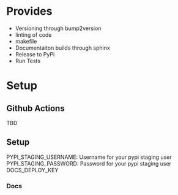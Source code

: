 # Provides

* Versioning through bump2version
* linting of code
* makefile 
* Documentaiton builds through sphinx
* Release to PyPi
* Run Tests

# Setup

## Github Actions
TBD

## Setup

PYPI_STAGING_USERNAME: Username for your pypi staging user
PYPI_STAGING_PASSWORD: Password for your pypi staging user
DOCS_DEPLOY_KEY

### Docs